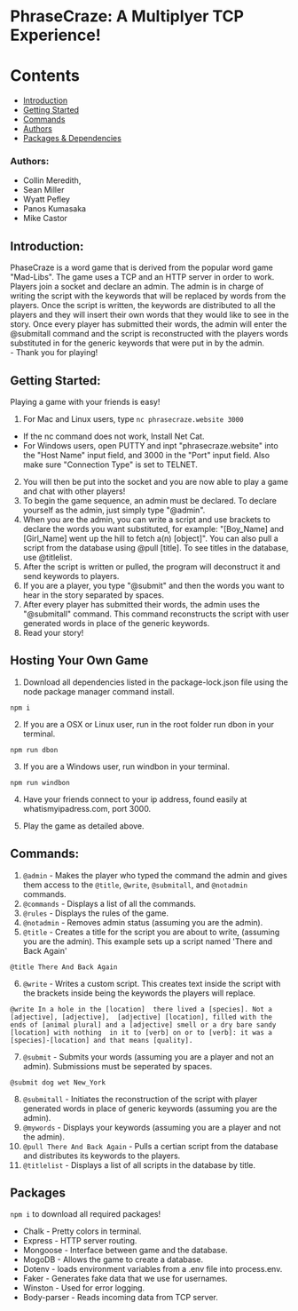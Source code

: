 # PhraseCraze: A Multiplyer TCP Experience!
# Contents
* [Introduction](#introduction)
* [Getting Started](#getting-started)
* [Commands](#commands)
* [Authors](#authors)
* [Packages & Dependencies](#packages)
### Authors: 
- Collin Meredith, 
- Sean Miller 
- Wyatt Pefley 
- Panos Kumasaka 
- Mike Castor
## Introduction:
PhaseCraze is a word game that is derived from the popular word game "Mad-Libs". The game uses a TCP and an HTTP server in order to work. Players join a socket and declare an admin. The admin is in charge of writing the script with the keywords that will be replaced by words from the players. Once the script is written, the keywords are distributed to all the players and they will insert their own words that they would like to see in the story. Once every player has submitted their words, the admin will enter the @submitall command and the script is reconstructed with the players words substituted in for the generic keywords that were put in by the admin.  
    - Thank you for playing!
## Getting Started:
Playing a game with your friends is easy!
1. For Mac and Linux users, type ```nc phrasecraze.website 3000```
  - If the nc command does not work, Install Net Cat.  
- For Windows users, open PUTTY and inpt "phrasecraze.website" into the "Host Name" input field, and 3000 in the "Port" input field. Also make sure "Connection Type" is set to TELNET.
2. You will then be put into the socket and you are now able to play a game and chat with other players!
3. To begin the game sequence, an admin must be declared. To declare yourself as the admin, just simply type "@admin".
4. When you are the admin, you can write a script and use brackets to declare the words you want substituted, for example: "[Boy_Name] and [Girl_Name] went up the hill to fetch a(n) [object]". You can also pull a script from the database using @pull [title]. To see titles in the database, use @titlelist.
5. After the script is written or pulled, the program will deconstruct it and send keywords to players.
6. If you are a player, you type "@submit" and then the words you want to hear in the story separated by spaces.
7. After every player has submitted their words, the admin uses the "@submitall" command. This command reconstructs the script with user generated words in place of the generic keywords.
8. Read your story!

## Hosting Your Own Game
1. Download all dependencies listed in the package-lock.json file using the node package manager command install.

```npm i```

2. If you are a OSX or Linux user, run in the root folder run dbon in your terminal.

```npm run dbon```

3. If you are a Windows user, run windbon in your terminal.

```npm run windbon```

4. Have your friends connect to your ip address, found easily at whatismyipadress.com, port 3000.

5. Play the game as detailed above.

## Commands:
1. ```@admin``` - Makes the player who typed the command the admin and gives them access to the ```@title```, ```@write```,  ```@submitall```, and ```@notadmin``` commands.
2. ```@commands``` - Displays a list of all the commands.
3. ```@rules``` - Displays the rules of the game.
4. ```@notadmin``` - Removes admin status (assuming you are the admin).
5. ```@title``` - Creates a title for the script you are about to write, (assuming you are the admin). This example sets up a script named 'There and Back Again'

```@title There And Back Again``` 

6. ```@write``` - Writes a custom script. This creates text inside the script with the brackets inside being the keywords the players will replace. 

```@write In a hole in the [location]  there lived a [species]. Not a [adjective], [adjective],  [adjective] [location], filled with the ends of [animal plural] and a [adjective] smell or a dry bare sandy [location] with nothing  in it to [verb] on or to [verb]: it was a [species]-[location] and that means [quality].``` 

7. ```@submit``` - Submits your words (assuming you are a player and not an admin). Submissions must be seperated by spaces.

```@submit dog wet New_York```

8. ```@submitall``` - Initiates the reconstruction of the script with player generated words in place of generic keywords (assuming you are the admin).
9. ```@mywords``` - Displays your keywords (assuming you are a player and not the admin).
10. ```@pull There And Back Again``` - Pulls a certian script from the database and distributes its keywords to the players.
11. ```@titlelist``` - Displays a list of all scripts in the database by title.
## Packages
```npm i``` to download all required packages!
- Chalk - Pretty colors in terminal.
- Express - HTTP server routing.
- Mongoose - Interface between game and the database.
- MogoDB - Allows the game to create a database.
- Dotenv - loads environment variables from a .env file into process.env.
- Faker - Generates fake data that we use for usernames.
- Winston - Used for error logging.
- Body-parser - Reads incoming data from TCP server.
